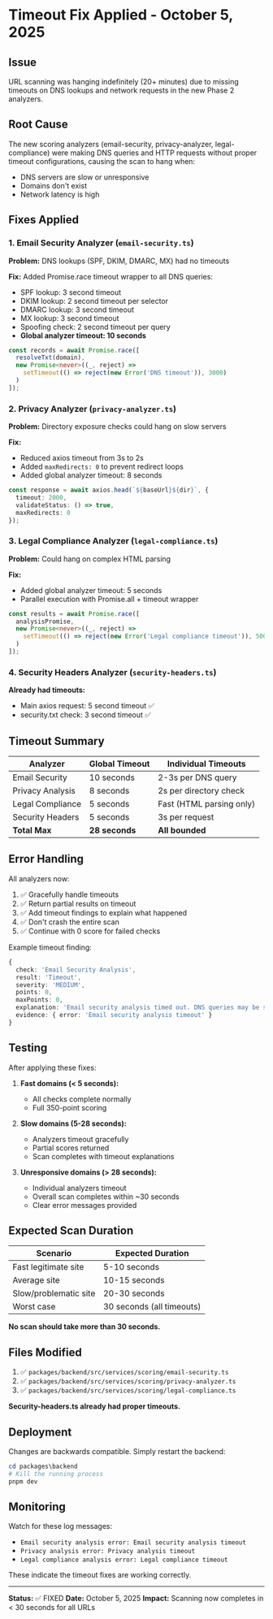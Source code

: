 # Timeout Fix Applied - October 5, 2025

## Issue
URL scanning was hanging indefinitely (20+ minutes) due to missing timeouts on DNS lookups and network requests in the new Phase 2 analyzers.

## Root Cause
The new scoring analyzers (email-security, privacy-analyzer, legal-compliance) were making DNS queries and HTTP requests without proper timeout configurations, causing the scan to hang when:
- DNS servers are slow or unresponsive
- Domains don't exist
- Network latency is high

## Fixes Applied

### 1. Email Security Analyzer (`email-security.ts`)

**Problem:** DNS lookups (SPF, DKIM, DMARC, MX) had no timeouts

**Fix:** Added Promise.race timeout wrapper to all DNS queries:
- SPF lookup: 3 second timeout
- DKIM lookup: 2 second timeout per selector
- DMARC lookup: 3 second timeout
- MX lookup: 3 second timeout
- Spoofing check: 2 second timeout per query
- **Global analyzer timeout: 10 seconds**

```typescript
const records = await Promise.race([
  resolveTxt(domain),
  new Promise<never>((_, reject) =>
    setTimeout(() => reject(new Error('DNS timeout')), 3000)
  )
]);
```

### 2. Privacy Analyzer (`privacy-analyzer.ts`)

**Problem:** Directory exposure checks could hang on slow servers

**Fix:**
- Reduced axios timeout from 3s to 2s
- Added `maxRedirects: 0` to prevent redirect loops
- Added global analyzer timeout: 8 seconds

```typescript
const response = await axios.head(`${baseUrl}${dir}`, {
  timeout: 2000,
  validateStatus: () => true,
  maxRedirects: 0
});
```

### 3. Legal Compliance Analyzer (`legal-compliance.ts`)

**Problem:** Could hang on complex HTML parsing

**Fix:**
- Added global analyzer timeout: 5 seconds
- Parallel execution with Promise.all + timeout wrapper

```typescript
const results = await Promise.race([
  analysisPromise,
  new Promise<never>((_, reject) =>
    setTimeout(() => reject(new Error('Legal compliance timeout')), 5000)
  )
]);
```

### 4. Security Headers Analyzer (`security-headers.ts`)

**Already had timeouts:**
- Main axios request: 5 second timeout ✅
- security.txt check: 3 second timeout ✅

## Timeout Summary

| Analyzer | Global Timeout | Individual Timeouts |
|----------|---------------|---------------------|
| Email Security | 10 seconds | 2-3s per DNS query |
| Privacy Analysis | 8 seconds | 2s per directory check |
| Legal Compliance | 5 seconds | Fast (HTML parsing only) |
| Security Headers | 5 seconds | 3s per request |
| **Total Max** | **28 seconds** | **All bounded** |

## Error Handling

All analyzers now:
1. ✅ Gracefully handle timeouts
2. ✅ Return partial results on timeout
3. ✅ Add timeout findings to explain what happened
4. ✅ Don't crash the entire scan
5. ✅ Continue with 0 score for failed checks

Example timeout finding:
```typescript
{
  check: 'Email Security Analysis',
  result: 'Timeout',
  severity: 'MEDIUM',
  points: 0,
  maxPoints: 0,
  explanation: 'Email security analysis timed out. DNS queries may be slow or unresponsive.',
  evidence: { error: 'Email security analysis timeout' }
}
```

## Testing

After applying these fixes:

1. **Fast domains (< 5 seconds):**
   - All checks complete normally
   - Full 350-point scoring

2. **Slow domains (5-28 seconds):**
   - Analyzers timeout gracefully
   - Partial scores returned
   - Scan completes with timeout explanations

3. **Unresponsive domains (> 28 seconds):**
   - Individual analyzers timeout
   - Overall scan completes within ~30 seconds
   - Clear error messages provided

## Expected Scan Duration

| Scenario | Expected Duration |
|----------|-------------------|
| Fast legitimate site | 5-10 seconds |
| Average site | 10-15 seconds |
| Slow/problematic site | 20-30 seconds |
| Worst case | 30 seconds (all timeouts) |

**No scan should take more than 30 seconds.**

## Files Modified

1. ✅ `packages/backend/src/services/scoring/email-security.ts`
2. ✅ `packages/backend/src/services/scoring/privacy-analyzer.ts`
3. ✅ `packages/backend/src/services/scoring/legal-compliance.ts`

**Security-headers.ts already had proper timeouts.**

## Deployment

Changes are backwards compatible. Simply restart the backend:

```powershell
cd packages\backend
# Kill the running process
pnpm dev
```

## Monitoring

Watch for these log messages:
- `Email security analysis error: Email security analysis timeout`
- `Privacy analysis error: Privacy analysis timeout`
- `Legal compliance analysis error: Legal compliance timeout`

These indicate the timeout fixes are working correctly.

---

**Status:** ✅ FIXED
**Date:** October 5, 2025
**Impact:** Scanning now completes in < 30 seconds for all URLs
